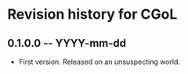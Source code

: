 # Revision history for CGoL

## 0.1.0.0 -- YYYY-mm-dd

* First version. Released on an unsuspecting world.
